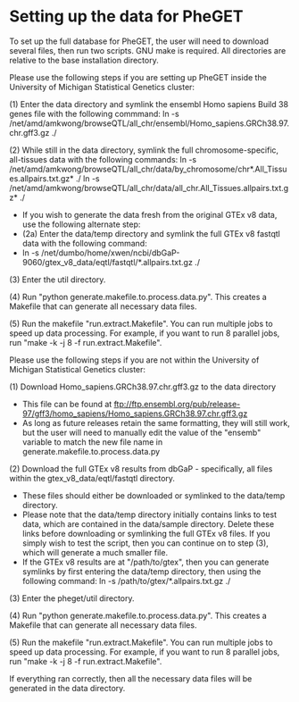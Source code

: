# Setting up the data for PheGET

To set up the full database for PheGET, the user will need to download several files, then run two scripts. GNU make is required. All directories are relative to the base installation directory.

Please use the following steps if you are setting up PheGET inside the University of Michigan Statistical Genetics cluster:

(1) Enter the data directory and symlink the ensembl Homo sapiens Build 38 genes file with the following commmand:
ln -s /net/amd/amkwong/browseQTL/all_chr/ensembl/Homo_sapiens.GRCh38.97.chr.gff3.gz ./

(2) While still in the data directory, symlink the full chromosome-specific, all-tissues data with the following commands:
ln -s /net/amd/amkwong/browseQTL/all_chr/data/by_chromosome/chr*.All_Tissues.allpairs.txt.gz* ./
ln -s /net/amd/amkwong/browseQTL/all_chr/data/all_chr.All_Tissues.allpairs.txt.gz* ./

- If you wish to generate the data fresh from the original GTEx v8 data, use the following alternate step:
- (2a) Enter the data/temp directory and symlink the full GTEx v8 fastqtl data with the following command:
- ln -s /net/dumbo/home/xwen/ncbi/dbGaP-9060/gtex_v8_data/eqtl/fastqtl/*.allpairs.txt.gz ./

(3) Enter the util directory.

(4) Run "python generate.makefile.to.process.data.py". This creates a Makefile that can generate all necessary data files.

(5) Run the makefile "run.extract.Makefile". You can run multiple jobs to speed up data processing. For example, if you want to run 8 parallel jobs, run "make -k -j 8 -f run.extract.Makefile".


Please use the following steps if you are not within the University of Michigan Statistical Genetics cluster:

(1) Download Homo_sapiens.GRCh38.97.chr.gff3.gz to the data directory
- This file can be found at 
ftp://ftp.ensembl.org/pub/release-97/gff3/homo_sapiens/Homo_sapiens.GRCh38.97.chr.gff3.gz
- As long as future releases retain the same formatting, they will still work, but the user will need to manually edit the value of the "ensemb" variable to match the new file name in generate.makefile.to.process.data.py
 
(2) Download the full GTEx v8 results from dbGaP - specifically, all files within the gtex_v8_data/eqtl/fastqtl directory.
- These files should either be downloaded or symlinked to the data/temp directory. 
- Please note that the data/temp directory initially contains links to test data, which are contained in the data/sample directory. Delete these links before downloading or symlinking the full GTEx v8 files. If you simply wish to test the script, then you can continue on to step (3), which will generate a much smaller file.
- If the GTEx v8 results are at "/path/to/gtex", then you can generate symlinks by first entering the data/temp directory, then using the following command: 
ln -s /path/to/gtex/*.allpairs.txt.gz ./

(3) Enter the pheget/util directory.

(4) Run "python generate.makefile.to.process.data.py". This creates a Makefile that can generate all necessary data files.

(5) Run the makefile "run.extract.Makefile". You can run multiple jobs to speed up data processing. For example, if you want to run 8 parallel jobs, run "make -k -j 8 -f run.extract.Makefile".


If everything ran correctly, then all the necessary data files will be generated in the data directory.
